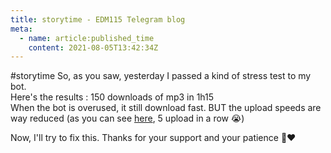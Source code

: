 ```yaml
---
title: storytime - EDM115 Telegram blog
meta:
  - name: article:published_time
    content: 2021-08-05T13:42:34Z
---
```


#storytime So, as you saw, yesterday I passed a kind of stress test to my bot.  
Here's the results : 150 downloads of mp3 in 1h15  
When the bot is overused, it still download fast. BUT the upload speeds are way reduced (as you can see [here](https://t.me/youtube_download_audio_video/3432), 5 upload in a row :sob:)  
  
Now, I'll try to fix this. Thanks for your support and your patience :pray::heart:
